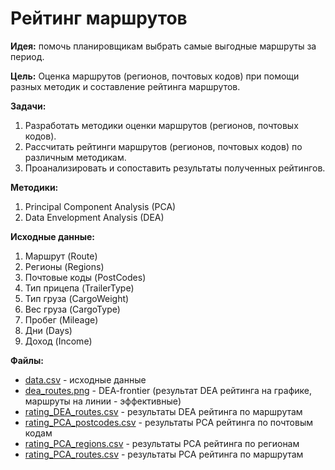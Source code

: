 # Рейтинг маршрутов 

__Идея:__ помочь планировщикам выбрать самые выгодные маршруты за период. 
 
__Цель:__ Оценка маршрутов (регионов, почтовых кодов) при помощи разных методик и составление рейтинга маршрутов.
 
__Задачи:__ 
1.	Разработать методики оценки маршрутов (регионов, почтовых кодов).
2.	Рассчитать рейтинги маршрутов (регионов, почтовых кодов) по различным методикам.
3.	Проанализировать и сопоставить результаты полученных рейтингов.

__Методики:__
1.	Principal Component Analysis (PCA)
2.	Data Envelopment Analysis (DEA)

__Исходные данные:__
1.	Маршрут (Route)
2.	Регионы (Regions)
3.	Почтовые коды (PostCodes)
4.	Тип прицепа (TrailerType)
5.	Тип груза (CargoWeight)
6.	Вес груза (CargoType)
7.	Пробег (Mileage)
8.	Дни (Days)
9.	Доход (Income)

__Файлы:__
- [data.csv](https://github.com/jugo839/routes/blob/master/data.csv) - исходные данные 
- [dea_routes.png](https://github.com/jugo839/routes/blob/master/dea_routes.png) - DEA-frontier (результат DEA рейтинга на графике, маршруты на линии - эффективные)
- [rating_DEA_routes.csv](https://github.com/jugo839/routes/blob/master/rating_DEA_routes.csv) - результаты DEA рейтинга по маршрутам
- [rating_PCA_postcodes.csv](https://github.com/jugo839/routes/blob/master/rating_PCA_postcodes.csv) - результаты PCA рейтинга по почтовым кодам
- [rating_PCA_regions.csv](https://github.com/jugo839/routes/blob/master/rating_PCA_regions.csv) - результаты PCA рейтинга по регионам
- [rating_PCA_routes.csv](https://github.com/jugo839/routes/blob/master/rating_PCA_routes.csv) - результаты PCA рейтинга по маршрутам
